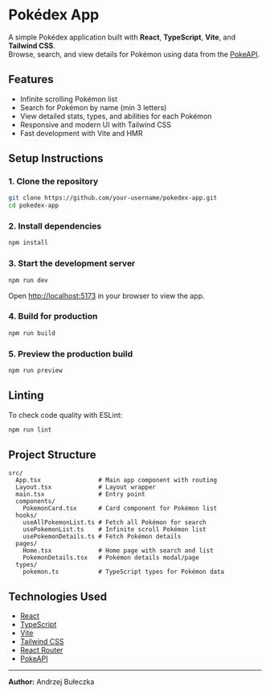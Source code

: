 # Pokédex App

A simple Pokédex application built with **React**, **TypeScript**, **Vite**, and **Tailwind CSS**.  
Browse, search, and view details for Pokémon using data from the [PokeAPI](https://pokeapi.co/).

## Features

- Infinite scrolling Pokémon list
- Search for Pokémon by name (min 3 letters)
- View detailed stats, types, and abilities for each Pokémon
- Responsive and modern UI with Tailwind CSS
- Fast development with Vite and HMR

## Setup Instructions

### 1. Clone the repository

```sh
git clone https://github.com/your-username/pokedex-app.git
cd pokedex-app
```

### 2. Install dependencies

```sh
npm install
```

### 3. Start the development server

```sh
npm run dev
```

Open [http://localhost:5173](http://localhost:5173) in your browser to view the app.

### 4. Build for production

```sh
npm run build
```

### 5. Preview the production build

```sh
npm run preview
```

## Linting

To check code quality with ESLint:

```sh
npm run lint
```

## Project Structure

```
src/
  App.tsx                # Main app component with routing
  Layout.tsx             # Layout wrapper
  main.tsx               # Entry point
  components/
    PokemonCard.tsx      # Card component for Pokémon list
  hooks/
    useAllPokemonList.ts # Fetch all Pokémon for search
    usePokemonList.ts    # Infinite scroll Pokémon list
    usePokemonDetails.ts # Fetch Pokémon details
  pages/
    Home.tsx             # Home page with search and list
    PokemonDetails.tsx   # Pokémon details modal/page
  types/
    pokemon.ts           # TypeScript types for Pokémon data
```

## Technologies Used

- [React](https://react.dev/)
- [TypeScript](https://www.typescriptlang.org/)
- [Vite](https://vitejs.dev/)
- [Tailwind CSS](https://tailwindcss.com/)
- [React Router](https://reactrouter.com/)
- [PokeAPI](https://pokeapi.co/)

---

**Author:** Andrzej Bułeczka